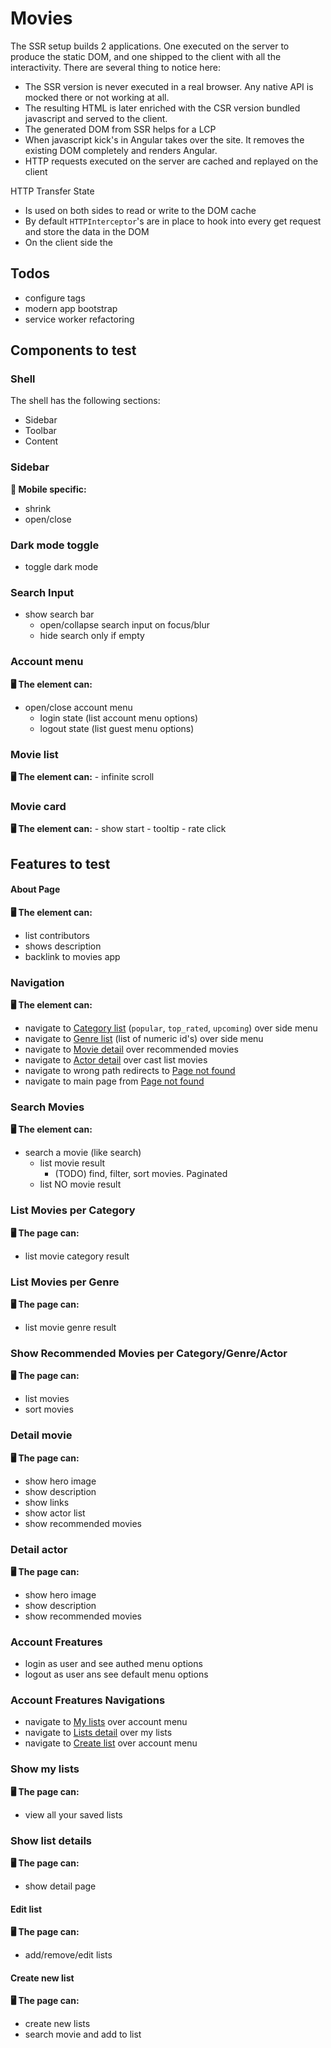 # Movies

The SSR setup builds 2 applications.
One executed on the server to produce the static DOM, and one shipped to the client with all the interactivity.
There are several thing to notice here:

- The SSR version is never executed in a real browser. Any native API is mocked there or not working at all.
- The resulting HTML is later enriched with the CSR version bundled javascript and served to the client.
- The generated DOM from SSR helps for a LCP
- When javascript kick's in Angular takes over the site. It removes the existing DOM completely and renders Angular.
- HTTP requests executed on the server are cached and replayed on the client

HTTP Transfer State

- Is used on both sides to read or write to the DOM cache
- By default `HTTPInterceptor`'s are in place to hook into every get request and store the data in the DOM
- On the client side the

## Todos

- configure tags
- modern app bootstrap
- service worker refactoring

## Components to test

### Shell

The shell has the following sections:

- Sidebar
- Toolbar
- Content
  
### Sidebar

**📱 Mobile specific:**

- shrink
- open/close

### Dark mode toggle
- toggle dark mode

### Search Input
- show search bar
  - open/collapse search input on focus/blur
  - hide search only if empty

### Account menu

**🖥️ The element can:**
- open/close account menu
  - login state (list account menu options)
  - logout state (list guest menu options)

### Movie list

**🖥️ The element can:**
    - infinite scroll

### Movie card

**🖥️ The element can:**
    - show start
    - tooltip
    - rate click

## Features to test

#### About Page

**🖥️ The element can:**
- list contributors
- shows description
- backlink to movies app

### Navigation

**🖥️ The element can:**
- navigate to [Category list](#Category-list) (`popular`, `top_rated`, `upcoming`) over side menu
- navigate to [Genre list](#Genre-list) (list of numeric id's) over side menu
- navigate to [Movie detail](#Movie-detail) over recommended movies
- navigate to [Actor detail](#Genre-list) over cast list movies
- navigate to wrong path redirects to [Page not found](#Page-not-found)
- navigate to main page from [Page not found](#Page-not-found)

### Search Movies

**🖥️ The element can:**

- search a movie (like search)
  - list movie result
    - (TODO) find, filter, sort movies. Paginated
  - list NO movie result

### List Movies per Category

**🖥️ The page can:**
- list movie category result

### List Movies per Genre

**🖥️ The page can:**
- list movie genre result

### Show Recommended Movies per Category/Genre/Actor

**🖥️ The page can:**
- list movies
- sort movies
    
### Detail movie

**🖥️ The page can:**

- show hero image
- show description
- show links
- show actor list
- show recommended movies

### Detail actor

**🖥️ The page can:**

- show hero image
- show description
- show recommended movies

### Account Freatures

- login as user and see authed menu options
- logout as user ans see default menu options

### Account Freatures Navigations
- navigate to [My lists](#My-lists) over account menu
- navigate to [Lists detail](#List-detail) over my lists
- navigate to [Create list](#Create-list) over account menu

### Show my lists

**🖥️ The page can:**
- view all your saved lists
  
### Show list details 

**🖥️ The page can:**
- show detail page

#### Edit list 

**🖥️ The page can:**
- add/remove/edit lists

#### Create new list 

**🖥️ The page can:**
- create new lists
- search movie and add to list

